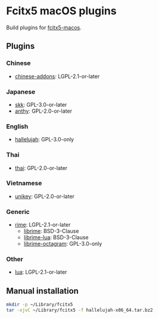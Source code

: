 # Fcitx5 macOS plugins
Build plugins for [fcitx5-macos](https://github.com/fcitx-contrib/fcitx5-macos).

## Plugins
### Chinese
* [chinese-addons](https://github.com/fcitx/fcitx5-chinese-addons): LGPL-2.1-or-later

### Japanese
* [skk](https://github.com/fcitx/fcitx5-skk): GPL-3.0-or-later
* [anthy](https://github.com/fcitx/fcitx5-anthy): GPL-2.0-or-later

### English
* [hallelujah](https://github.com/fcitx-contrib/fcitx5-hallelujah): GPL-3.0-only

### Thai
* [thai](https://github.com/fcitx/fcitx5-libthai): GPL-2.0-or-later

### Vietnamese
* [unikey](https://github.com/fcitx/fcitx5-unikey): GPL-2.0-or-later

### Generic
* [rime](https://github.com/fcitx/fcitx5-rime): LGPL-2.1-or-later
  * [librime](https://github.com/rime/librime): BSD-3-Clause
  * [librime-lua](https://github.com/hchunhui/librime-lua): BSD-3-Clause
  * [librime-octagram](https://github.com/lotem/librime-octagram): GPL-3.0-only

### Other
* [lua](https://github.com/fcitx/fcitx5-lua): LGPL-2.1-or-later

## Manual installation
```sh
mkdir -p ~/Library/fcitx5
tar -xjvC ~/Library/fcitx5 -f hallelujah-x86_64.tar.bz2
```
